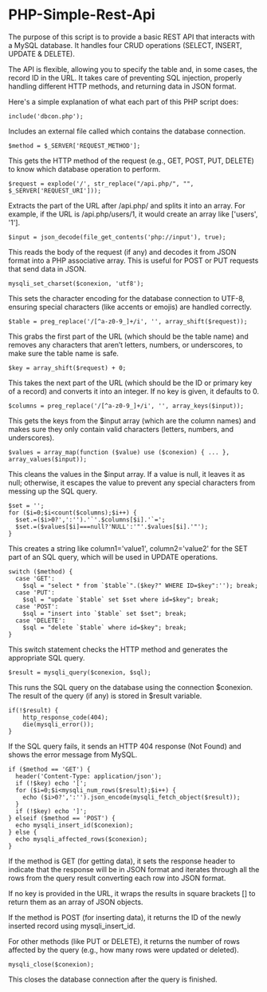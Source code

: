 # PHP-Simple-Rest-Api

The purpose of this script is to provide a basic REST API that interacts with a MySQL database. It handles four CRUD operations (SELECT, INSERT, UPDATE & DELETE).


The API is flexible, allowing you to specify the table and, in some cases, the record ID in the URL. It takes care of preventing SQL injection, properly handling different HTTP methods, and returning data in JSON format.


Here's a simple explanation of what each part of this PHP script does:


```include('dbcon.php');```

Includes an external file called which contains the database connection.

```$method = $_SERVER['REQUEST_METHOD'];```

This gets the HTTP method of the request (e.g., GET, POST, PUT, DELETE) to know which database operation to perform.

```$request = explode('/', str_replace("/api.php/", "", $_SERVER['REQUEST_URI']));```

Extracts the part of the URL after /api.php/ and splits it into an array. For example, if the URL is /api.php/users/1, it would create an array like ['users', '1'].

```$input = json_decode(file_get_contents('php://input'), true);```

This reads the body of the request (if any) and decodes it from JSON format into a PHP associative array. This is useful for POST or PUT requests that send data in JSON.

```mysqli_set_charset($conexion, 'utf8');```

This sets the character encoding for the database connection to UTF-8, ensuring special characters (like accents or emojis) are handled correctly.

```$table = preg_replace('/[^a-z0-9_]+/i', '', array_shift($request));```

This grabs the first part of the URL (which should be the table name) and removes any characters that aren’t letters, numbers, or underscores, to make sure the table name is safe.

```$key = array_shift($request) + 0;```

This takes the next part of the URL (which should be the ID or primary key of a record) and converts it into an integer. If no key is given, it defaults to 0.

```$columns = preg_replace('/[^a-z0-9_]+/i', '', array_keys($input));```

This gets the keys from the $input array (which are the column names) and makes sure they only contain valid characters (letters, numbers, and underscores).

```$values = array_map(function ($value) use ($conexion) { ... }, array_values($input));```

This cleans the values in the $input array. If a value is null, it leaves it as null; otherwise, it escapes the value to prevent any special characters from messing up the SQL query.

```
$set = '';
for ($i=0;$i<count($columns);$i++) {
  $set.=($i>0?',':'').'`'.$columns[$i].'`=';
  $set.=($values[$i]===null?'NULL':'"'.$values[$i].'"');
}
```

This creates a string like column1='value1', column2='value2' for the SET part of an SQL query, which will be used in UPDATE operations.

```
switch ($method) {
  case 'GET':
    $sql = "select * from `$table`".($key?" WHERE ID=$key":''); break;
  case 'PUT':
    $sql = "update `$table` set $set where id=$key"; break;
  case 'POST':
    $sql = "insert into `$table` set $set"; break;
  case 'DELETE':
    $sql = "delete `$table` where id=$key"; break;
}
```

This switch statement checks the HTTP method and generates the appropriate SQL query.

```$result = mysqli_query($conexion, $sql);```

This runs the SQL query on the database using the connection $conexion. The result of the query (if any) is stored in $result variable.

```
if(!$result) {
    http_response_code(404);
    die(mysqli_error());
}
```

If the SQL query fails, it sends an HTTP 404 response (Not Found) and shows the error message from MySQL.

```
if ($method == 'GET') {
  header('Content-Type: application/json');
  if (!$key) echo '[';
  for ($i=0;$i<mysqli_num_rows($result);$i++) {
    echo ($i>0?',':'').json_encode(mysqli_fetch_object($result));
  }
  if (!$key) echo ']';
} elseif ($method == 'POST') {
  echo mysqli_insert_id($conexion);
} else {
  echo mysqli_affected_rows($conexion);
}
```

If the method is GET (for getting data), it sets the response header to indicate that the response will be in JSON format and iterates through all the rows from the query result converting each row into JSON format.

If no key is provided in the URL, it wraps the results in square brackets [] to return them as an array of JSON objects.

If the method is POST (for inserting data), it returns the ID of the newly inserted record using mysqli_insert_id.

For other methods (like PUT or DELETE), it returns the number of rows affected by the query (e.g., how many rows were updated or deleted).

```mysqli_close($conexion);```

This closes the database connection after the query is finished.